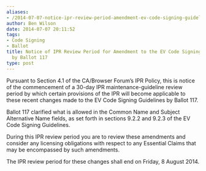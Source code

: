 ```yaml
---
aliases:
- /2014-07-07-notice-ipr-review-period-amendment-ev-code-signing-guidelines-ballot-117/
author: Ben Wilson
date: 2014-07-07 20:11:52
tags:
- Code Signing
- Ballot
title: Notice of IPR Review Period for Amendment to the EV Code Signing Guidelines
  by Ballot 117
type: post
---
```


Pursuant to Section 4.1 of the CA/Browser Forum’s IPR Policy, this is notice of the commencement of a 30-day IPR maintenance-guideline review period by which certain provisions of the IPR will become applicable to these recent changes made to the EV Code Signing Guidelines by Ballot 117.

Ballot 117 clarified what is allowed in the Common Name and Subject Alternative Name fields, as set forth in sections 9.2.2 and 9.2.3 of the EV Code Signing Guidelines.

During this IPR review period you are to review these amendments and consider any licensing obligations with respect to any Essential Claims that may be encompassed by such amendments.

The IPR review period for these changes shall end on Friday, 8 August 2014.